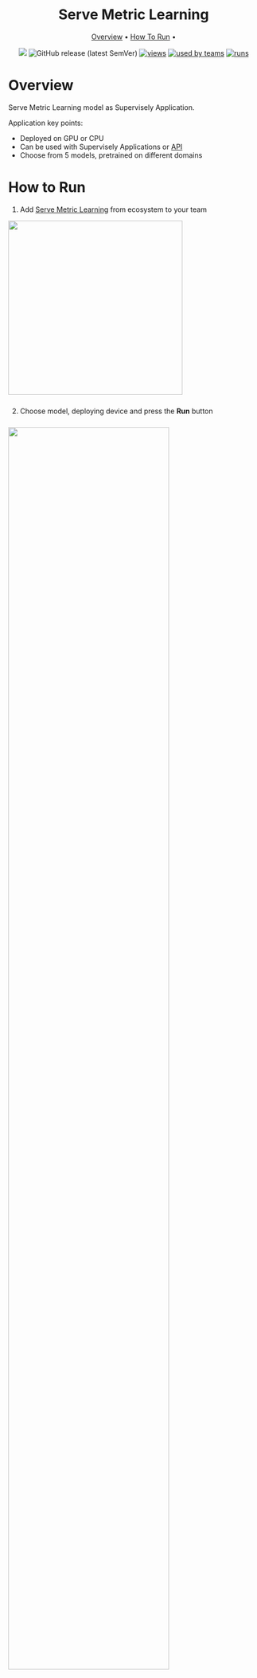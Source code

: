 <div align="center" markdown>

<img src=""/>  

# Serve Metric Learning

<p align="center">
  <a href="#Overview">Overview</a> •
  <a href="#How-To-Run">How To Run</a> •
</p>

[![](https://img.shields.io/badge/slack-chat-green.svg?logo=slack)](https://supervise.ly/slack)
![GitHub release (latest SemVer)](https://img.shields.io/github/v/release/supervisely-ecosystem/gl-metric-learning/supervisely/serve)
[![views](https://app.supervise.ly/public/api/v3/ecosystem.counters?repo=supervisely-ecosystem/gl-metric-learning/supervisely/serve&counter=views&label=views)](https://supervise.ly)
[![used by teams](https://app.supervise.ly/public/api/v3/ecosystem.counters?repo=supervisely-ecosystem/gl-metric-learning/supervisely/serve&counter=downloads&label=used%20by%20teams)](https://supervise.ly)
[![runs](https://app.supervise.ly/public/api/v3/ecosystem.counters?repo=supervisely-ecosystem/gl-metric-learning/supervisely/serve&counter=runs&label=runs&123)](https://supervise.ly)

</div>

# Overview

Serve Metric Learning model as Supervisely Application.

Application key points:
- Deployed on GPU or CPU
- Can be used with Supervisely Applications or [API](https://github.com/supervisely-ecosystem/gl-metric-learning/blob/main/supervisely/serve/src/demo_api_requests.py)
- Choose from 5 models, pretrained on different domains 


# How to Run

1. Add [Serve Metric Learning](https://ecosystem.supervise.ly/apps/supervisely-ecosystem%252Ffairmot%252Fsupervisely%252Fserve) from ecosystem to your team  

<img data-key="sly-module-link" data-module-slug="supervisely-ecosystem/gl-metric-learning/supervisely/serve" src="https://i.imgur.com/IQvX8TG.png" width="350px" style='padding-bottom: 10px'/>

2. Choose model, deploying device and press the **Run** button

<img src="https://i.imgur.com/RCkK10C.png" width="80%" style='padding-top: 10px'>  

3. Wait for the model to deploy
<img src="https://i.imgur.com/xbt4Aqj.png" width="80%">  
